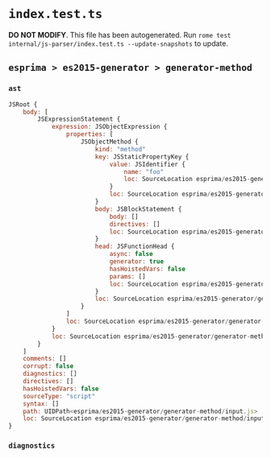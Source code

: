 # `index.test.ts`

**DO NOT MODIFY**. This file has been autogenerated. Run `rome test internal/js-parser/index.test.ts --update-snapshots` to update.

## `esprima > es2015-generator > generator-method`

### `ast`

```javascript
JSRoot {
	body: [
		JSExpressionStatement {
			expression: JSObjectExpression {
				properties: [
					JSObjectMethod {
						kind: "method"
						key: JSStaticPropertyKey {
							value: JSIdentifier {
								name: "foo"
								loc: SourceLocation esprima/es2015-generator/generator-method/input.js 1:4-1:7 (foo)
							}
							loc: SourceLocation esprima/es2015-generator/generator-method/input.js 1:4-1:7
						}
						body: JSBlockStatement {
							body: []
							directives: []
							loc: SourceLocation esprima/es2015-generator/generator-method/input.js 1:10-1:12
						}
						head: JSFunctionHead {
							async: false
							generator: true
							hasHoistedVars: false
							params: []
							loc: SourceLocation esprima/es2015-generator/generator-method/input.js 1:7-1:9
						}
						loc: SourceLocation esprima/es2015-generator/generator-method/input.js 1:3-1:12
					}
				]
				loc: SourceLocation esprima/es2015-generator/generator-method/input.js 1:1-1:14
			}
			loc: SourceLocation esprima/es2015-generator/generator-method/input.js 1:0-1:15
		}
	]
	comments: []
	corrupt: false
	diagnostics: []
	directives: []
	hasHoistedVars: false
	sourceType: "script"
	syntax: []
	path: UIDPath<esprima/es2015-generator/generator-method/input.js>
	loc: SourceLocation esprima/es2015-generator/generator-method/input.js 1:0-2:0
}
```

### `diagnostics`

```

```
